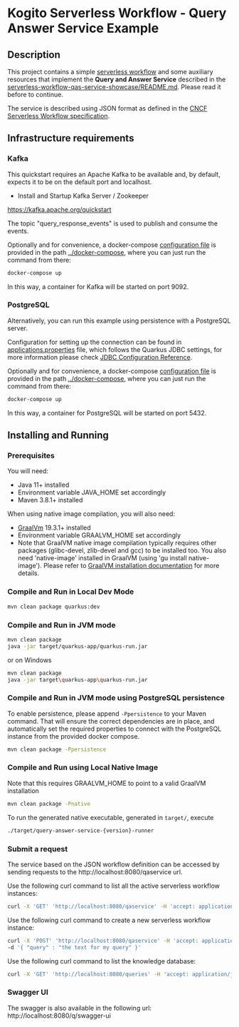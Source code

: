 # Kogito Serverless Workflow - Query Answer Service Example

## Description

This project contains a simple [serverless workflow](src/main/resources/qaservice.sw.json) and some auxiliary resources that implement the **Query and Answer Service** 
described in the [serverless-workflow-qas-service-showcase/README.md](../README.md). Please read it before to continue.

The service is described using JSON format as defined in the
[CNCF Serverless Workflow specification](https://github.com/serverlessworkflow/specification).

## Infrastructure requirements

### Kafka

This quickstart requires an Apache Kafka to be available and, by default, expects it to be on the default port and localhost.

* Install and Startup Kafka Server / Zookeeper

https://kafka.apache.org/quickstart

The topic "query_response_events" is used to publish and consume the events.

Optionally and for convenience, a docker-compose [configuration file](../docker-compose/docker-compose.yml) is
provided in the path [../docker-compose](../docker-compose), where you can just run the command from there:

```sh
docker-compose up
```  

In this way, a container for Kafka will be started on port 9092.

### PostgreSQL

Alternatively, you can run this example using persistence with a PostgreSQL server.

Configuration for setting up the connection can be found in [applications.properties](src/main/resources/application.properties) file, which
follows the Quarkus JDBC settings, for more information please check [JDBC Configuration Reference](https://quarkus.io/guides/datasource#jdbc-configuration).

Optionally and for convenience, a docker-compose [configuration file](../docker-compose/docker-compose.yml) is
provided in the path [../docker-compose](../docker-compose), where you can just run the command from there:

```sh
docker-compose up
```  

In this way, a container for PostgreSQL will be started on port 5432.

## Installing and Running

### Prerequisites

You will need:
- Java 11+ installed
- Environment variable JAVA_HOME set accordingly
- Maven 3.8.1+ installed

When using native image compilation, you will also need:
- [GraalVm](https://www.graalvm.org/downloads/) 19.3.1+ installed
- Environment variable GRAALVM_HOME set accordingly
- Note that GraalVM native image compilation typically requires other packages (glibc-devel, zlib-devel and gcc) to be installed too.  You also need 'native-image' installed in GraalVM (using 'gu install native-image'). Please refer to [GraalVM installation documentation](https://www.graalvm.org/docs/reference-manual/aot-compilation/#prerequisites) for more details.

### Compile and Run in Local Dev Mode

```sh
mvn clean package quarkus:dev
```

### Compile and Run in JVM mode

```sh
mvn clean package 
java -jar target/quarkus-app/quarkus-run.jar
```

or on Windows

```sh
mvn clean package
java -jar target\quarkus-app\quarkus-run.jar
```

### Compile and Run in JVM mode using PostgreSQL persistence

To enable persistence, please append `-Ppersistence` to your Maven command.
That will ensure the correct dependencies are in place, and automatically set the required properties to connect
with the PostgreSQL instance from the provided docker compose.

```sh
mvn clean package -Ppersistence 
```

### Compile and Run using Local Native Image
Note that this requires GRAALVM_HOME to point to a valid GraalVM installation

```sh
mvn clean package -Pnative
```

To run the generated native executable, generated in `target/`, execute

```sh
./target/query-answer-service-{version}-runner
```

### Submit a request

The service based on the JSON workflow definition can be accessed by sending requests to the http://localhost:8080/qaservice url.

Use the following curl command to list all the active serverless workflow instances:

```sh
curl -X 'GET' 'http://localhost:8080/qaservice' -H 'accept: application/json'
``` 

Use the following curl command to create a new serverless workflow instance:

```sh
curl -X 'POST' 'http://localhost:8080/qaservice' -H 'accept: application/json' -H 'Content-Type: application/json' \
-d '{ "query" : "the text for my query" }'
```

Use the following curl command to list the knowledge database:
```sh
curl -X 'GET' 'http://localhost:8080/queries' -H 'accept: application/json'
``` 

### Swagger UI

The swagger is also available in the following url: http://localhost:8080/q/swagger-ui
